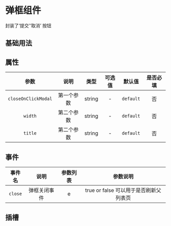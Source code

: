 <!-- 加载 demo 组件 start -->
<script setup>
import demo from './demo.vue'
</script>
<!-- 加载 demo 组件 end -->

<!-- 正文开始 -->

# 弹框组件

封装了‘提交’‘取消’ 按钮

## 基础用法
<Preview comp-name="BuDialog" demo-name="demo">
  <demo />
</Preview>

<div class="prev_table">

## 属性
参数 | 说明 | 类型 | 可选值 | 默认值 | 是否必填
:-: | :-: | :-: | :-: | :-: | :-:
`closeOnClickModal` | 第一个参数 | string | - | `default` | 否 
`width` | 第二个参数 | string | - | `default` | 否
`title` | 第二个参数 | string | - | `default` | 否

## 事件
事件名 | 说明 | 参数列表 | 参数说明
:-: | :-: | :-: | :-:
`close` | 弹框关闭事件 | e | true or false 可以用于是否刷新父列表页

## 插槽

</div>



